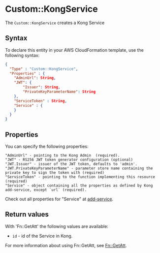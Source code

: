 # Custom::KongService
The `Custom::KongService` creates a Kong Service

## Syntax
To declare this entity in your AWS CloudFormation template, use the following syntax:

```json
{
  "Type" : "Custom::KongService",
  "Properties" : {
    "AdminUrl": String,
    "JWT": {
        "Issuer": String,
        "PrivateKeyParameterName": String
    },
    "ServiceToken" : String,
    "Service" : {
    }
  }
}
```

## Properties
You can specify the following properties:

    "AdminUrl" - pointing to the Kong Admin  (required).
    "JWT" - RS256 JWT token generator configuration (optional)
    "JWT.Issuer" - issuer of the JWT token, defaults to 'admin'.
    "JWT.PrivateKeyParameterName" - parameter store name containing the private key to sign the token with (required)
    "ServiceToken" - pointing to the function implementing this resource (required)
    "Service" - object containing all the properties as defined by Kong add-service, except `url` (required).

Check out all properties for "Service" at [add-service](https://getkong.org/docs/0.13.x/admin-api/#add-service).

## Return values
With 'Fn::GetAtt' the following values are available:

- `id` - id of the Service in Kong.

For more information about using Fn::GetAtt, see [Fn::GetAtt](http://docs.aws.amazon.com/AWSCloudFormation/latest/UserGuide/intrinsic-function-reference-getatt.html).

